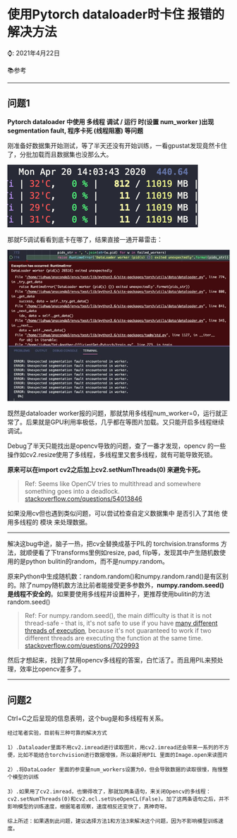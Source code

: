 # 使用Pytorch dataloader时卡住 报错的解决方法

⌚️: 2021年4月22日

📚参考

---

## 问题1

**Pytorch dataloader 中使用 多线程 调试 / 运行 时(设置 num_worker )出现segmentation fault, 程序卡死 (线程阻塞) 等问题**

刚准备好数据集开始测试，等了半天还没有开始训练，一看gpustat发现竟然卡住了，分批加载而且数据集也没那么大。

![img](imgs/v2-da768b9293465f5d17e67b958ac3941f_720w.jpg)

那就F5调试看看到底卡在哪了，结果直接一通开幕雷击：

![img](imgs/v2-d116bab25d49b1c4b4bd0d41d8809b55_720w.jpg)

既然是dataloader worker报的问题，那就禁用多线程num_worker=0，运行就正常了。后果就是GPU利用率极低，几乎都在等图片加载。又只能开启多线程继续调试。

Debug了半天只能找出是opencv导致的问题，查了一番才发现，opencv 的一些操作如cv2.resize使用了多线程，多线程里又套多线程，就有可能导致死锁。



**原来可以在import cv2之后加上cv2.setNumThreads(0) 来避免卡死。**

> Ref: Seems like OpenCV tries to multithread and somewhere something goes into a deadlock. [stackoverflow.com/questions/54013846](https://link.zhihu.com/?target=http%3A//stackoverflow.com/questions/54013846)

如果没用cv但也遇到类似问题，可以尝试检查自定义数据集中 是否引入了其他 使用多线程的 模块 来处理数据。

------

解决这bug中途，脑子一热，把cv全替换成基于PIL的 torchvision.transforms 方法，就顺便看了下transforms里例如resize, pad, filp等，发现其中产生随机数使用的是python bulitin的random，而不是numpy.random。

原来Python中生成随机数：random.random()和numpy.random.rand()是有区别的。除了numpy随机数方法比前者能接受更多参数外，**numpy.random.seed()是线程不安全的**。如果要使用多线程并设置种子，更推荐使用bulitin的方法random.seed()

> Ref: For numpy.random.seed(), the main difficulty is that it is not thread-safe - that is, it's not safe to use if you have [many different threads of execution](https://link.zhihu.com/?target=http%3A//www.prasannatech.net/2008/08/introduction-to-thread-programming.html), because it's not guaranteed to work if two different threads are executing the function at the same time. [stackoverflow.com/questions/7029993](https://link.zhihu.com/?target=http%3A//stackoverflow.com/questions/7029993)

然后才想起来，找到了禁用opencv多线程的答案，白忙活了。而且用PIL来预处理，效率比opencv差多了。

------



## 问题2

 Ctrl+C之后呈现的信息表明，这个bug是和多线程有关系。

    经过笔者实验，目前有三种可靠的解决方式
    
    1）.Dataloader里面不用cv2.imread进行读取图片，用cv2.imread还会带来一系列的不方便，比如不能结合torchvision进行数据增强，所以最好用PIL 里面的Image.open来读图片
    
    2）.将DataLoader 里面的参变量num_workers设置为0，但会导致数据的读取很慢，拖慢整个模型的训练
    
    3）.如果用了cv2.imread，也懒得改了，那就加两条语句，来关闭Opencv的多线程：cv2.setNumThreads(0)和cv2.ocl.setUseOpenCL(False)。加了这两条语句之后，并不影响模型的训练速度，根据笔者观察，速度相反还变快了，真神奇呀。
    
    综上所述：如果遇到此问题，建议选择方法1和方法3来解决这个问题，因为不影响模型训练速度。